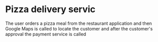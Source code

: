 # Pizza delivery servic
 >>
 >>
The user orders a pizza meal from the restaurant application and then Google Maps is called to locate the customer and after the customer's approval the payment service is called
